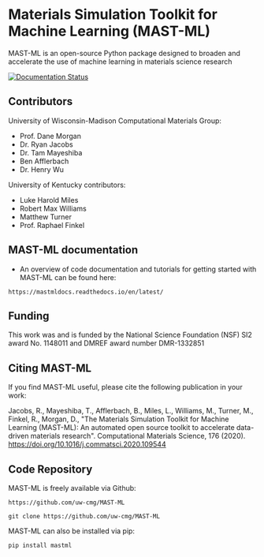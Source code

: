 # Materials Simulation Toolkit for Machine Learning (MAST-ML)

MAST-ML is an open-source Python package designed to broaden and accelerate the use of machine learning in materials science research

<a href='https://mastmldocs.readthedocs.io/en/latest/?badge=latest'>
    <img src='https://readthedocs.org/projects/mastmldocs/badge/?version=latest' alt='Documentation Status' />
</a>

## Contributors

University of Wisconsin-Madison Computational Materials Group:
* Prof. Dane Morgan
* Dr. Ryan Jacobs
* Dr. Tam Mayeshiba
* Ben Afflerbach
* Dr. Henry Wu

University of Kentucky contributors:
* Luke Harold Miles
* Robert Max Williams
* Matthew Turner
* Prof. Raphael Finkel

## MAST-ML documentation
* An overview of code documentation and tutorials for getting started with MAST-ML can be found here:

```
https://mastmldocs.readthedocs.io/en/latest/
```

## Funding

This work was and is funded by the National Science Foundation (NSF) SI2 award No. 1148011 and DMREF award number DMR-1332851


## Citing MAST-ML

If you find MAST-ML useful, please cite the following publication in your work:

Jacobs, R., Mayeshiba, T., Afflerbach, B., Miles, L., Williams, M., Turner, M., Finkel, R., Morgan, D., "The Materials Simulation Toolkit for Machine Learning (MAST-ML): An automated open source toolkit to accelerate data-driven materials research". Computational Materials Science, 176 (2020). https://doi.org/10.1016/j.commatsci.2020.109544


## Code Repository

MAST-ML is freely available via Github: 

```
https://github.com/uw-cmg/MAST-ML

git clone https://github.com/uw-cmg/MAST-ML
```

MAST-ML can also be installed via pip:

```
pip install mastml
```
